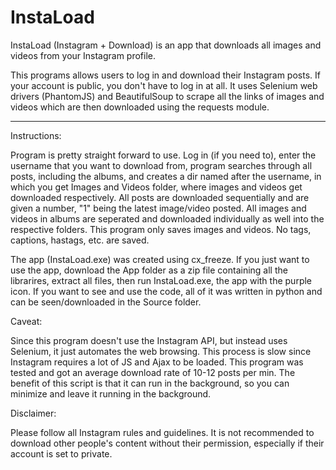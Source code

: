 # InstaLoad
InstaLoad (Instagram + Download) is an app that downloads all images and videos from your Instagram profile.

This programs allows users to log in and download their Instagram posts. If your account is public, you don't have to log in at all. It uses Selenium web drivers (PhantomJS) and BeautifulSoup to scrape all the links of images and videos which are then downloaded using the requests module.
_____

Instructions:

Program is pretty straight forward to use. Log in (if you need to), enter the username that you want to download from, program searches through all posts, including the albums, and creates a dir named after the username, in which you get Images and Videos folder, where images and videos get downloaded respectively. All posts are downloaded sequentially and are given a number, "1" being the latest image/video posted. All images and videos in albums are seperated and downloaded individually as well into the respective folders.
This program only saves images and videos. No tags, captions, hastags, etc. are saved.

The app (InstaLoad.exe) was created using cx_freeze. If you just want to use the app, download the App folder as a zip file containing all the librarires, extract all files, then run InstaLoad.exe, the app with the purple icon. If you want to see and use the code, all of it was written in python and can be seen/downloaded in the Source folder.

Caveat:

Since this program doesn't use the Instagram API, but instead uses Selenium, it just automates the web browsing. This process is slow since Instagram requires a lot of JS and Ajax to be loaded. This program was tested and got an average download rate of 10-12 posts per min. The benefit of this script is that it can run in the background, so you can minimize and leave it running in the background.

Disclaimer:

Please follow all Instagram rules and guidelines. It is not recommended to download other people's content without their permission, especially if their account is set to private.


